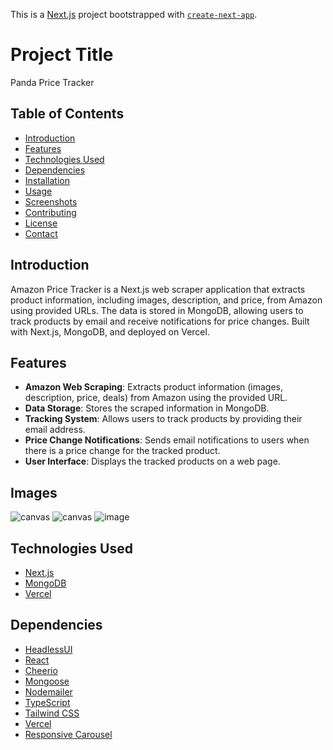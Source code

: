 This is a [Next.js](https://nextjs.org/) project bootstrapped with [`create-next-app`](https://github.com/vercel/next.js/tree/canary/packages/create-next-app).

# Project Title

Panda Price Tracker

## Table of Contents

- [Introduction](#introduction)
- [Features](#features)
- [Technologies Used](#technologies-used)
- [Dependencies](#dependencies)
- [Installation](#installation)
- [Usage](#usage)
- [Screenshots](#screenshots)
- [Contributing](#contributing)
- [License](#license)
- [Contact](#contact)

## Introduction

Amazon Price Tracker is a Next.js web scraper application that extracts product information, including images, description, and price, from Amazon using provided URLs. The data is stored in MongoDB, allowing users to track products by email and receive notifications for price changes. Built with Next.js, MongoDB, and deployed on Vercel.

## Features

- **Amazon Web Scraping**: Extracts product information (images, description, price, deals) from Amazon using the provided URL.
- **Data Storage**: Stores the scraped information in MongoDB.
- **Tracking System**: Allows users to track products by providing their email address.
- **Price Change Notifications**: Sends email notifications to users when there is a price change for the tracked product.
- **User Interface**: Displays the tracked products on a web page.

## Images
![canvas](https://github.com/GM-Frost/Pandawise-PriceScaper/assets/110303752/a4579aaf-7c53-4f69-b289-b0ec72b2a722)
![canvas](https://github.com/GM-Frost/Pandawise-PriceScaper/assets/110303752/25165e13-0427-4cbf-951c-191b4dff2a68)
![image](https://github.com/GM-Frost/Pandawise-PriceScaper/assets/110303752/2e19180c-2240-44e7-b31b-85c30bc30438)




## Technologies Used

- [Next.js](https://nextjs.org/)
- [MongoDB](https://www.mongodb.com/)
- [Vercel](https://vercel.com/)

## Dependencies

- [HeadlessUI](https://headlessui.dev/)
- [React](https://reactjs.org/)
- [Cheerio](https://cheerio.js.org/)
- [Mongoose](https://mongoosejs.com/)
- [Nodemailer](https://nodemailer.com/)
- [TypeScript](https://www.typescriptlang.org/)
- [Tailwind CSS](https://tailwindcss.com/)
- [Vercel](https://vercel.com/)
- [Responsive Carousel](https://react-responsive-carousel.js.org/)
